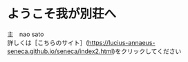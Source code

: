 # ようこそ我が別荘へ
主　nao sato  
詳しくは［こちらのサイト］(https://lucius-annaeus-seneca.github.io/seneca/index2.html)をクリックしてください
